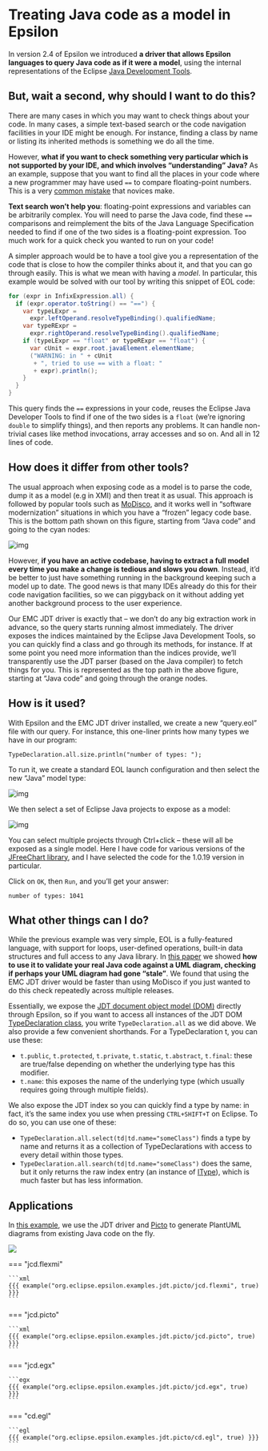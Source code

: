 # Treating Java code as a model in Epsilon

In version 2.4 of Epsilon we introduced **a driver that allows Epsilon languages to query Java code as if it were a model**, using the internal representations of the Eclipse [Java Development Tools](https://www.eclipse.org/jdt/).

## But, wait a second, why should I want to do this?

There are many cases in which you may want to check things about your code. In many cases, a simple text-based search or the code navigation facilities in your IDE might be enough.  For instance, finding a class by name or listing its inherited methods  is something we do all the time.

However, **what if you want to check something very particular which is not supported by your IDE, and which involves “understanding” Java?** As an example, suppose that you want to find all the places in your  code where a new programmer may have used `==` to compare floating-point  numbers. This is a very [common mistake](http://floating-point-gui.de/errors/comparison/) that novices make.

**Text search won’t help you**: floating-point expressions and variables can be arbitrarily complex. You will need to parse the Java code, find these `==` comparisons and reimplement the bits of the Java Language Specification needed to find if one of the two sides is a floating-point expression. Too much work for a quick check you wanted to run on your code!

A simpler approach would be to have a tool give you a representation of the code that is close to how the  compiler thinks about it, and that you can go through easily. This is what we mean with having a *model*. In particular, this example would be solved with our tool by writing this snippet of EOL code:

```java
for (expr in InfixExpression.all) {
  if (expr.operator.toString() == "==") {
    var typeLExpr = 
      expr.leftOperand.resolveTypeBinding().qualifiedName;
    var typeRExpr =
      expr.rightOperand.resolveTypeBinding().qualifiedName;
    if (typeLExpr == "float" or typeRExpr == "float") {
      var cUnit = expr.root.javaElement.elementName;
      ("WARNING: in " + cUnit
       + ", tried to use == with a float: "
       + expr).println();
    }
  }
}
```

This query finds the `==` expressions  in your code, reuses the Eclipse Java Developer Tools to find if one of  the two sides is a `float` (we’re ignoring `double` to simplify things), and then reports any problems. It can handle non-trivial cases like method invocations, array accesses and so on. And all in 12 lines of  code.

## How does it differ from other tools?

The usual approach when exposing code as a model is to parse the code, dump it as a model (e.g in XMI) and  then treat it as usual. This approach is followed by popular tools such as [MoDisco](https://eclipse.org/MoDisco/), and it works well in “software modernization” situations in which you have a “frozen” legacy code base. This is the bottom path shown on this figure, starting from “Java code” and going to the cyan nodes:

![img](alternatives.png)

 

However, **if you have an active codebase, having to extract a full model every time you make a change is tedious and slows you down**. Instead, it’d be better to just have something running in the  background keeping such a model up to date. The good news is that many IDEs already do this for their code navigation facilities, so we can piggyback on it without adding yet another background process to the  user experience.

Our EMC JDT driver is exactly that – we don’t do any big extraction work in advance, so the query starts  running almost immediately. The driver exposes the indices maintained by the Eclipse Java Development Tools, so you can quickly find a class and go through its methods, for instance. If at some point you need more  information than the indices provide, we’ll transparently use the JDT  parser (based on the Java compiler) to fetch things for you. This is  represented as the top path in the above figure, starting at “Java code” and going through the orange nodes.

## How is it used?

With Epsilon and the EMC JDT driver  installed, we create a new “query.eol” file with our query. For  instance, this one-liner prints how many types we have in our program:

````eol
TypeDeclaration.all.size.println("number of types: ");
````

To run it, we create a standard EOL launch configuration and then select the new “Java” model type: 

![img](select-model.png)

We then select a set of Eclipse Java projects to expose as a model: 

![img](jdt-config.png)

 

You can select multiple projects  through Ctrl+click – these will all be exposed as a single model. Here I have code for various versions of the [JFreeChart library](http://www.jfree.org/jfreechart/), and I have selected the code for the 1.0.19 version in particular.

Click on `OK`, then `Run`, and you’ll get your answer:

```
number of types: 1041
```

## What other things can I do?

While the previous example was very  simple, EOL is a fully-featured language, with support for loops,  user-defined operations, built-in data structures and full access to any Java library. In [this paper](https://oclworkshop.github.io/2016/papers/OCL16_paper_4.pdf) we showed **how to use it to validate your real Java code against a UML diagram, checking if perhaps your UML diagram had gone “stale”**. We found that using the EMC JDT driver would be faster than using  MoDisco if you just wanted to do this check repeatedly across multiple  releases.

Essentially, we expose the [JDT document object model (DOM)](https://help.eclipse.org/latest/index.jsp?topic=%2Forg.eclipse.jdt.doc.isv%2Freference%2Fapi%2Forg%2Feclipse%2Fjdt%2Fcore%2Fdom%2Fpackage-summary.html) directly through Epsilon, so if you want to access all instances of the JDT DOM [TypeDeclaration class](https://help.eclipse.org/latest/index.jsp?topic=%2Forg.eclipse.jdt.doc.isv%2Freference%2Fapi%2Forg%2Feclipse%2Fjdt%2Fcore%2Fdom%2FAST.html), you write `TypeDeclaration.all` as we did above. We also provide a few  convenient shorthands. For a TypeDeclaration t, you can use these:

- `t.public`,  `t.protected`, `t.private`, `t.static`, `t.abstract`, `t.final`: these are  true/false depending on whether the underlying type has this modifier.
- `t.name`: this exposes the name of the underlying type (which usually requires going through multiple fields).

We also expose the JDT index so you  can quickly find a type by name: in fact, it’s the same index you use  when pressing `CTRL+SHIFT+T` on Eclipse. To do so, you can use one of  these:

- `TypeDeclaration.all.select(td|td.name="someClass")` finds a type by name and returns it as a collection of TypeDeclarations with access to every detail within those types.
- `TypeDeclaration.all.search(td|td.name="someClass")` does the same, but it only returns the raw index entry (an instance of [IType](https://help.eclipse.org/latest/index.jsp?topic=%2Forg.eclipse.jdt.doc.isv%2Freference%2Fapi%2Forg%2Feclipse%2Fjdt%2Fcore%2FIType.html)), which is much faster but has less information.

## Applications

In [this example](https://github.com/eclipse-epsilon/epsilon/tree/main/examples/org.eclipse.epsilon.examples.jdt.picto), we use the JDT driver and [Picto](../../picto) to generate PlantUML diagrams from existing Java code on the fly.

![](picto-jdt.png)

=== "jcd.flexmi"

    ```xml
    {{{ example("org.eclipse.epsilon.examples.jdt.picto/jcd.flexmi", true) }}}
    ```

=== "jcd.picto"

    ```xml
    {{{ example("org.eclipse.epsilon.examples.jdt.picto/jcd.picto", true) }}}
    ```

=== "jcd.egx"

    ```egx
    {{{ example("org.eclipse.epsilon.examples.jdt.picto/jcd.egx", true) }}}
    ```

=== "cd.egl"

    ```egl
    {{{ example("org.eclipse.epsilon.examples.jdt.picto/cd.egl", true) }}}
    ```
